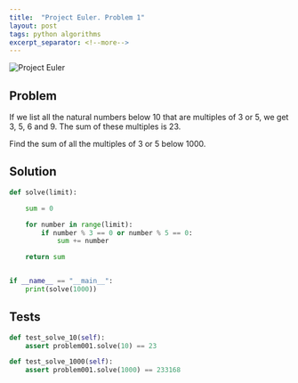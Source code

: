 ```yaml
---
title:  "Project Euler. Problem 1"
layout: post
tags: python algorithms
excerpt_separator: <!--more-->
---
```


![Project Euler](https://projecteuler.net/themes/20200426/logo_default.png)

## Problem
If we list all the natural numbers below 10 that are multiples of 3 or 5, we get 3, 5, 6 and 9. The sum of these multiples is 23.

Find the sum of all the multiples of 3 or 5 below 1000.

<!--more-->

## Solution

```python
def solve(limit):

    sum = 0

    for number in range(limit):
        if number % 3 == 0 or number % 5 == 0:
            sum += number

    return sum


if __name__ == "__main__":
    print(solve(1000))
```
## Tests

```python
def test_solve_10(self):
    assert problem001.solve(10) == 23

def test_solve_1000(self):
    assert problem001.solve(1000) == 233168
```